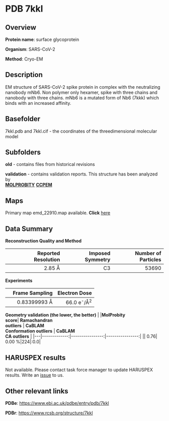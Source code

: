 # PDB 7kkl

## Overview

**Protein name**: surface glycoprotein

**Organism**: SARS-CoV-2

**Method**: Cryo-EM

## Description

EM structure of SARS-CoV-2 spike protein in complex with the neutralizing nanobody mNb6. Non polymer only hexamer, spike with three chains and nanobody with three chains. mNb6 is a mutated form of Nb6 (7kkk) which binds with an increased affinity.

## Basefolder

7kkl.pdb and 7kkl.cif - the coordinates of the threedimensional molecular model

## Subfolders



**old** - contains files from historical revisions

**validation** - contains validation reports. This structure has been analyzed by <br>  [**MOLPROBITY**](https://github.com/thorn-lab/coronavirus_structural_task_force/tree/master/pdb/surface_glycoprotein/SARS-CoV-2/7kkl/validation/molprobity)   [**CCPEM**](https://github.com/thorn-lab/coronavirus_structural_task_force/tree/master/pdb/surface_glycoprotein/SARS-CoV-2/7kkl/validation/ccpem-validation) 



## Maps

Primary map emd_22910.map available. **Click** [here](http://ftp.wwpdb.org/pub/emdb/structures/EMD-22910/map/) 

## Data Summary
**Reconstruction Quality and Method**

|   | Reported Resolution | Imposed Symmetry | Number of Particles |
|---|-------------:|----------------:|--------------:|
|   |2.85 Å|C3|53690|

**Experiments**

|   | Frame Sampling | Electron Dose |
|---|-------------:|----------------:|
|   |0.83399993 Å|66.0 e<sup>-</sup>/Å<sup>2</sup>|

**Geometry validation (the lower, the better)**
|   |**MolProbity<br>score**| **Ramachandran<br>outliers** | **CaBLAM<br>Conformation outliers** | **CaBLAM<br>CA outliers** |
|---|-------------:|----------------:|----------------:|
||  0.76|  0.00 %|224|:0.0|

## HARUSPEX results

Not available. Please contact task force manager to update HARUSPEX results. Write an [issue](https://github.com/thorn-lab/coronavirus_structural_task_force/issues) to us.

## Other relevant links 
**PDBe**:  https://www.ebi.ac.uk/pdbe/entry/pdb/7kkl
 
**PDBr**: https://www.rcsb.org/structure/7kkl 
